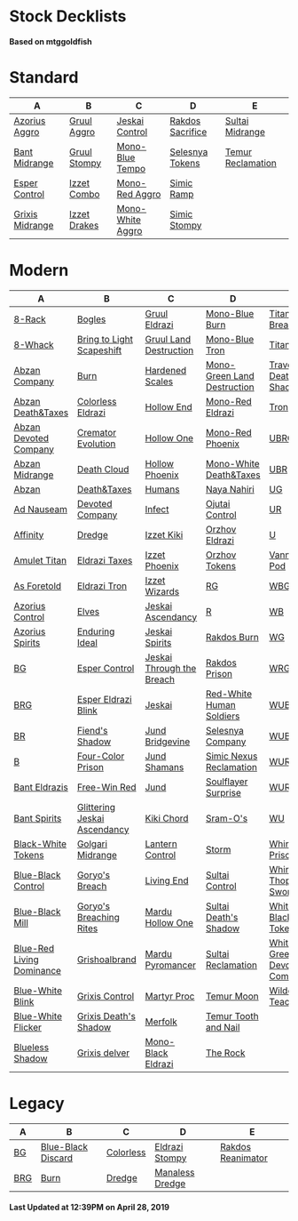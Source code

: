 # Stock Decklists
#### Based on mtggoldfish


# Standard

|                                A                                 |                             B                              |                                 C                                  |                                 D                                  |                                  E                                   |
|------------------------------------------------------------------|------------------------------------------------------------|--------------------------------------------------------------------|--------------------------------------------------------------------|----------------------------------------------------------------------|
|[Azorius Aggro](./mtggoldfish/Standard/decks/Azorius_Aggro.md)    |[Gruul Aggro](./mtggoldfish/Standard/decks/Gruul_Aggro.md)  |[Jeskai Control](./mtggoldfish/Standard/decks/Jeskai_Control.md)    |[Rakdos Sacrifice](./mtggoldfish/Standard/decks/Rakdos_Sacrifice.md)|[Sultai Midrange](./mtggoldfish/Standard/decks/Sultai_Midrange.md)    |
|[Bant Midrange](./mtggoldfish/Standard/decks/Bant_Midrange.md)    |[Gruul Stompy](./mtggoldfish/Standard/decks/Gruul_Stompy.md)|[Mono-Blue Tempo](./mtggoldfish/Standard/decks/Mono-Blue_Tempo.md)  |[Selesnya Tokens](./mtggoldfish/Standard/decks/Selesnya_Tokens.md)  |[Temur Reclamation](./mtggoldfish/Standard/decks/Temur_Reclamation.md)|
|[Esper Control](./mtggoldfish/Standard/decks/Esper_Control.md)    |[Izzet Combo](./mtggoldfish/Standard/decks/Izzet_Combo.md)  |[Mono-Red Aggro](./mtggoldfish/Standard/decks/Mono-Red_Aggro.md)    |[Simic Ramp](./mtggoldfish/Standard/decks/Simic_Ramp.md)            |                                                                      |
|[Grixis Midrange](./mtggoldfish/Standard/decks/Grixis_Midrange.md)|[Izzet Drakes](./mtggoldfish/Standard/decks/Izzet_Drakes.md)|[Mono-White Aggro](./mtggoldfish/Standard/decks/Mono-White_Aggro.md)|[Simic Stompy](./mtggoldfish/Standard/decks/Simic_Stompy.md)        |                                                                      |


# Modern

|                                         A                                          |                                            B                                             |                                         C                                          |                                           D                                            |                                           E                                            |
|------------------------------------------------------------------------------------|------------------------------------------------------------------------------------------|------------------------------------------------------------------------------------|----------------------------------------------------------------------------------------|----------------------------------------------------------------------------------------|
|[8-Rack](./mtggoldfish/Modern/decks/8-Rack.md)                                      |[Bogles](./mtggoldfish/Modern/decks/Bogles.md)                                            |[Gruul Eldrazi](./mtggoldfish/Modern/decks/Gruul_Eldrazi.md)                        |[Mono-Blue Burn](./mtggoldfish/Modern/decks/Mono-Blue_Burn.md)                          |[Titan Breach](./mtggoldfish/Modern/decks/Titan_Breach.md)                              |
|[8-Whack](./mtggoldfish/Modern/decks/8-Whack.md)                                    |[Bring to Light Scapeshift](./mtggoldfish/Modern/decks/Bring_to_Light_Scapeshift.md)      |[Gruul Land Destruction](./mtggoldfish/Modern/decks/Gruul_Land_Destruction.md)      |[Mono-Blue Tron](./mtggoldfish/Modern/decks/Mono-Blue_Tron.md)                          |[TitanShift](./mtggoldfish/Modern/decks/TitanShift.md)                                  |
|[Abzan Company](./mtggoldfish/Modern/decks/Abzan_Company.md)                        |[Burn](./mtggoldfish/Modern/decks/Burn.md)                                                |[Hardened Scales](./mtggoldfish/Modern/decks/Hardened_Scales.md)                    |[Mono-Green Land Destruction](./mtggoldfish/Modern/decks/Mono-Green_Land_Destruction.md)|[Traverse Death's Shadow](./mtggoldfish/Modern/decks/Traverse_Death's_Shadow.md)        |
|[Abzan Death&amp;Taxes](./mtggoldfish/Modern/decks/Abzan_Death&amp;Taxes.md)        |[Colorless Eldrazi](./mtggoldfish/Modern/decks/Colorless_Eldrazi.md)                      |[Hollow End](./mtggoldfish/Modern/decks/Hollow_End.md)                              |[Mono-Red Eldrazi](./mtggoldfish/Modern/decks/Mono-Red_Eldrazi.md)                      |[Tron](./mtggoldfish/Modern/decks/Tron.md)                                              |
|[Abzan Devoted Company](./mtggoldfish/Modern/decks/Abzan_Devoted_Company.md)        |[Cremator Evolution](./mtggoldfish/Modern/decks/Cremator_Evolution.md)                    |[Hollow One](./mtggoldfish/Modern/decks/Hollow_One.md)                              |[Mono-Red Phoenix](./mtggoldfish/Modern/decks/Mono-Red_Phoenix.md)                      |[UBRG](./mtggoldfish/Modern/decks/UBRG.md)                                              |
|[Abzan Midrange](./mtggoldfish/Modern/decks/Abzan_Midrange.md)                      |[Death Cloud](./mtggoldfish/Modern/decks/Death_Cloud.md)                                  |[Hollow Phoenix](./mtggoldfish/Modern/decks/Hollow_Phoenix.md)                      |[Mono-White Death&amp;Taxes](./mtggoldfish/Modern/decks/Mono-White_Death&amp;Taxes.md)  |[UBR](./mtggoldfish/Modern/decks/UBR.md)                                                |
|[Abzan](./mtggoldfish/Modern/decks/Abzan.md)                                        |[Death&amp;Taxes](./mtggoldfish/Modern/decks/Death&amp;Taxes.md)                          |[Humans](./mtggoldfish/Modern/decks/Humans.md)                                      |[Naya Nahiri](./mtggoldfish/Modern/decks/Naya_Nahiri.md)                                |[UG](./mtggoldfish/Modern/decks/UG.md)                                                  |
|[Ad Nauseam](./mtggoldfish/Modern/decks/Ad_Nauseam.md)                              |[Devoted Company](./mtggoldfish/Modern/decks/Devoted_Company.md)                          |[Infect](./mtggoldfish/Modern/decks/Infect.md)                                      |[Ojutai Control](./mtggoldfish/Modern/decks/Ojutai_Control.md)                          |[UR](./mtggoldfish/Modern/decks/UR.md)                                                  |
|[Affinity](./mtggoldfish/Modern/decks/Affinity.md)                                  |[Dredge](./mtggoldfish/Modern/decks/Dredge.md)                                            |[Izzet Kiki](./mtggoldfish/Modern/decks/Izzet_Kiki.md)                              |[Orzhov Eldrazi](./mtggoldfish/Modern/decks/Orzhov_Eldrazi.md)                          |[U](./mtggoldfish/Modern/decks/U.md)                                                    |
|[Amulet Titan](./mtggoldfish/Modern/decks/Amulet_Titan.md)                          |[Eldrazi Taxes](./mtggoldfish/Modern/decks/Eldrazi_Taxes.md)                              |[Izzet Phoenix](./mtggoldfish/Modern/decks/Izzet_Phoenix.md)                        |[Orzhov Tokens](./mtggoldfish/Modern/decks/Orzhov_Tokens.md)                            |[Vannifar Pod](./mtggoldfish/Modern/decks/Vannifar_Pod.md)                              |
|[As Foretold](./mtggoldfish/Modern/decks/As_Foretold.md)                            |[Eldrazi Tron](./mtggoldfish/Modern/decks/Eldrazi_Tron.md)                                |[Izzet Wizards](./mtggoldfish/Modern/decks/Izzet_Wizards.md)                        |[RG](./mtggoldfish/Modern/decks/RG.md)                                                  |[WBG](./mtggoldfish/Modern/decks/WBG.md)                                                |
|[Azorius Control](./mtggoldfish/Modern/decks/Azorius_Control.md)                    |[Elves](./mtggoldfish/Modern/decks/Elves.md)                                              |[Jeskai Ascendancy](./mtggoldfish/Modern/decks/Jeskai_Ascendancy.md)                |[R](./mtggoldfish/Modern/decks/R.md)                                                    |[WB](./mtggoldfish/Modern/decks/WB.md)                                                  |
|[Azorius Spirits](./mtggoldfish/Modern/decks/Azorius_Spirits.md)                    |[Enduring Ideal](./mtggoldfish/Modern/decks/Enduring_Ideal.md)                            |[Jeskai Spirits](./mtggoldfish/Modern/decks/Jeskai_Spirits.md)                      |[Rakdos Burn](./mtggoldfish/Modern/decks/Rakdos_Burn.md)                                |[WG](./mtggoldfish/Modern/decks/WG.md)                                                  |
|[BG](./mtggoldfish/Modern/decks/BG.md)                                              |[Esper Control](./mtggoldfish/Modern/decks/Esper_Control.md)                              |[Jeskai Through the Breach](./mtggoldfish/Modern/decks/Jeskai_Through_the_Breach.md)|[Rakdos Prison](./mtggoldfish/Modern/decks/Rakdos_Prison.md)                            |[WRG](./mtggoldfish/Modern/decks/WRG.md)                                                |
|[BRG](./mtggoldfish/Modern/decks/BRG.md)                                            |[Esper Eldrazi Blink](./mtggoldfish/Modern/decks/Esper_Eldrazi_Blink.md)                  |[Jeskai](./mtggoldfish/Modern/decks/Jeskai.md)                                      |[Red-White Human Soldiers](./mtggoldfish/Modern/decks/Red-White_Human_Soldiers.md)      |[WUBRG](./mtggoldfish/Modern/decks/WUBRG.md)                                            |
|[BR](./mtggoldfish/Modern/decks/BR.md)                                              |[Fiend's Shadow](./mtggoldfish/Modern/decks/Fiend's_Shadow.md)                            |[Jund Bridgevine](./mtggoldfish/Modern/decks/Jund_Bridgevine.md)                    |[Selesnya Company](./mtggoldfish/Modern/decks/Selesnya_Company.md)                      |[WUB](./mtggoldfish/Modern/decks/WUB.md)                                                |
|[B](./mtggoldfish/Modern/decks/B.md)                                                |[Four-Color Prison](./mtggoldfish/Modern/decks/Four-Color_Prison.md)                      |[Jund Shamans](./mtggoldfish/Modern/decks/Jund_Shamans.md)                          |[Simic Nexus Reclamation](./mtggoldfish/Modern/decks/Simic_Nexus_Reclamation.md)        |[WURG](./mtggoldfish/Modern/decks/WURG.md)                                              |
|[Bant Eldrazis](./mtggoldfish/Modern/decks/Bant_Eldrazis.md)                        |[Free-Win Red](./mtggoldfish/Modern/decks/Free-Win_Red.md)                                |[Jund](./mtggoldfish/Modern/decks/Jund.md)                                          |[Soulflayer Surprise](./mtggoldfish/Modern/decks/Soulflayer_Surprise.md)                |[WUR](./mtggoldfish/Modern/decks/WUR.md)                                                |
|[Bant Spirits](./mtggoldfish/Modern/decks/Bant_Spirits.md)                          |[Glittering Jeskai Ascendancy](./mtggoldfish/Modern/decks/Glittering_Jeskai_Ascendancy.md)|[Kiki Chord](./mtggoldfish/Modern/decks/Kiki_Chord.md)                              |[Sram-O's](./mtggoldfish/Modern/decks/Sram-O's.md)                                      |[WU](./mtggoldfish/Modern/decks/WU.md)                                                  |
|[Black-White Tokens](./mtggoldfish/Modern/decks/Black-White_Tokens.md)              |[Golgari Midrange](./mtggoldfish/Modern/decks/Golgari_Midrange.md)                        |[Lantern Control](./mtggoldfish/Modern/decks/Lantern_Control.md)                    |[Storm](./mtggoldfish/Modern/decks/Storm.md)                                            |[Whir Prison](./mtggoldfish/Modern/decks/Whir_Prison.md)                                |
|[Blue-Black Control](./mtggoldfish/Modern/decks/Blue-Black_Control.md)              |[Goryo's Breach](./mtggoldfish/Modern/decks/Goryo's_Breach.md)                            |[Living End](./mtggoldfish/Modern/decks/Living_End.md)                              |[Sultai Control](./mtggoldfish/Modern/decks/Sultai_Control.md)                          |[Whir Thopter Sword](./mtggoldfish/Modern/decks/Whir_Thopter_Sword.md)                  |
|[Blue-Black Mill](./mtggoldfish/Modern/decks/Blue-Black_Mill.md)                    |[Goryo's Breaching Rites](./mtggoldfish/Modern/decks/Goryo's_Breaching_Rites.md)          |[Mardu Hollow One](./mtggoldfish/Modern/decks/Mardu_Hollow_One.md)                  |[Sultai Death's Shadow](./mtggoldfish/Modern/decks/Sultai_Death's_Shadow.md)            |[White-Black Tokens](./mtggoldfish/Modern/decks/White-Black_Tokens.md)                  |
|[Blue-Red Living Dominance](./mtggoldfish/Modern/decks/Blue-Red_Living_Dominance.md)|[Grishoalbrand](./mtggoldfish/Modern/decks/Grishoalbrand.md)                              |[Mardu Pyromancer](./mtggoldfish/Modern/decks/Mardu_Pyromancer.md)                  |[Sultai Reclamation](./mtggoldfish/Modern/decks/Sultai_Reclamation.md)                  |[White-Green Devoted Company](./mtggoldfish/Modern/decks/White-Green_Devoted_Company.md)|
|[Blue-White Blink](./mtggoldfish/Modern/decks/Blue-White_Blink.md)                  |[Grixis Control](./mtggoldfish/Modern/decks/Grixis_Control.md)                            |[Martyr Proc](./mtggoldfish/Modern/decks/Martyr_Proc.md)                            |[Temur Moon](./mtggoldfish/Modern/decks/Temur_Moon.md)                                  |[Wilderness Teachings](./mtggoldfish/Modern/decks/Wilderness_Teachings.md)              |
|[Blue-White Flicker](./mtggoldfish/Modern/decks/Blue-White_Flicker.md)              |[Grixis Death's Shadow](./mtggoldfish/Modern/decks/Grixis_Death's_Shadow.md)              |[Merfolk](./mtggoldfish/Modern/decks/Merfolk.md)                                    |[Temur Tooth and Nail](./mtggoldfish/Modern/decks/Temur_Tooth_and_Nail.md)              |                                                                                        |
|[Blueless Shadow](./mtggoldfish/Modern/decks/Blueless_Shadow.md)                    |[Grixis delver](./mtggoldfish/Modern/decks/Grixis_delver.md)                              |[Mono-Black Eldrazi](./mtggoldfish/Modern/decks/Mono-Black_Eldrazi.md)              |[The Rock](./mtggoldfish/Modern/decks/The_Rock.md)                                      |                                                                                        |


# Legacy

|                   A                    |                                  B                                   |                         C                          |                               D                                |                                 E                                  |
|----------------------------------------|----------------------------------------------------------------------|----------------------------------------------------|----------------------------------------------------------------|--------------------------------------------------------------------|
|[BG](./mtggoldfish/Legacy/decks/BG.md)  |[Blue-Black Discard](./mtggoldfish/Legacy/decks/Blue-Black_Discard.md)|[Colorless](./mtggoldfish/Legacy/decks/Colorless.md)|[Eldrazi Stompy](./mtggoldfish/Legacy/decks/Eldrazi_Stompy.md)  |[Rakdos Reanimator](./mtggoldfish/Legacy/decks/Rakdos_Reanimator.md)|
|[BRG](./mtggoldfish/Legacy/decks/BRG.md)|[Burn](./mtggoldfish/Legacy/decks/Burn.md)                            |[Dredge](./mtggoldfish/Legacy/decks/Dredge.md)      |[Manaless Dredge](./mtggoldfish/Legacy/decks/Manaless_Dredge.md)|                                                                    |



#### Last Updated at 12:39PM on April 28, 2019